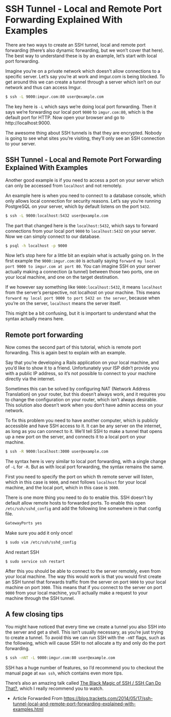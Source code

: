 # SSH Tunnel - Local and Remote Port Forwarding Explained With Examples

There are two ways to create an SSH tunnel, local and remote port forwarding (there’s also dynamic forwarding, but we won’t cover that here). The best way to understand these is by an example, let’s start with local port forwarding.

Imagine you’re on a private network which doesn’t allow connections to a specific server. Let’s say you’re at work and imgur.com is being blocked. To get around this we can create a tunnel through a server which isn’t on our network and thus can access Imgur.
```bash
$ ssh -L 9000:imgur.com:80 user@example.com
```
The key here is `-L` which says we’re doing local port forwarding. Then it says we’re forwarding our local port `9000` to `imgur.com:80`, which is the default port for HTTP. Now open your browser and go to http://localhost:9000.

The awesome thing about SSH tunnels is that they are encrypted. Nobody is going to see what sites you’re visiting, they’ll only see an SSH connection to your server.

## SSH Tunnel - Local and Remote Port Forwarding Explained With Examples

Another good example is if you need to access a port on your server which can only be accessed from `localhost` and not remotely.

An example here is when you need to connect to a database console, which only allows local connection for security reasons. Let’s say you’re running PostgreSQL on your server, which by default listens on the port `5432`.
```bash
$ ssh -L 9000:localhost:5432 user@example.com
```
The part that changed here is the `localhost:5432`, which says to forward connections from your local port `9000` to `localhost:5432` on your server. Now we can simply connect to our database.
```bash
$ psql -h localhost -p 9000
```
Now let’s stop here for a little bit an explain what is actually going on. In the first example the `9000:imgur.com:80` is actually saying `forward my local port 9000 to imgur.com at port 80`. You can imagine SSH on your server actually making a connection (a tunnel) between those two ports, one on your local machine, and one on the target destination.

If we however say something like `9000:localhost:5432`, it means `localhost` from the server’s perspective, not localhost on your machine. This means `forward my local port 9000 to port 5432 on the server`, because when you’re on the server, `localhost` means the server itself.

This might be a bit confusing, but it is important to understand what the syntax actually means here.

## Remote port forwarding

Now comes the second part of this tutorial, which is remote port forwarding. This is again best to explain with an example.

Say that you’re developing a Rails application on your local machine, and you’d like to show it to a friend. Unfortunately your ISP didn’t provide you with a public IP address, so it’s not possible to connect to your machine directly via the internet.

Sometimes this can be solved by configuring NAT (Network Address Translation) on your router, but this doesn’t always work, and it requires you to change the configuration on your router, which isn’t always desirable. This solution also doesn’t work when you don’t have admin access on your network.

To fix this problem you need to have another computer, which is publicly accessible and have SSH access to it. It can be any server on the internet, as long as you can connect to it. We’ll tell SSH to make a tunnel that opens up a new port on the server, and connects it to a local port on your machine.
```bash
$ ssh -R 9000:localhost:3000 user@example.com
```
The syntax here is very similar to local port forwarding, with a single change of `-L` for `-R`. But as with local port forwarding, the syntax remains the same.

First you need to specify the port on which th remote server will listen, which in this case is `9000`, and next follows `localhost` for your local machine, and the local port, which in this case is `3000`.

There is one more thing you need to do to enable this. SSH doesn’t by default allow remote hosts to forwarded ports. To enable this open `/etc/ssh/sshd_config` and add the following line somewhere in that config file.
```bash
GatewayPorts yes
```
Make sure you add it only once!
```bash
$ sudo vim /etc/ssh/sshd_config
```
And restart SSH
```
$ sudo service ssh restart
```
After this you should be able to connect to the server remotely, even from your local machine. The way this would work is that you would first create an SSH tunnel that forwards traffic from the server on port `9000` to your local machine on port `3000`. This means that if you connect to the server on port `9000` from your local machine, you’ll actually make a request to your machine through the SSH tunnel.

## A few closing tips

You might have noticed that every time we create a tunnel you also SSH into the server and get a shell. This isn’t usually necessary, as you’re just trying to create a tunnel. To avoid this we can run SSH with the `-nNT` flags, such as the following, which will cause SSH to not allocate a tty and only do the port forwarding.
```bash
$ ssh -nNT -L 9000:imgur.com:80 user@example.com
```
SSH has a huge number of features, so I’d recommend you to checkout the manual page at `man ssh`, which contains even more tips.

There’s also an amazing talk called [The Black Magic of SSH / SSH Can Do That?](http://vimeo.com/54505525), which I really recommend you to watch.

- Article Forwarded From https://blog.trackets.com/2014/05/17/ssh-tunnel-local-and-remote-port-forwarding-explained-with-examples.html
